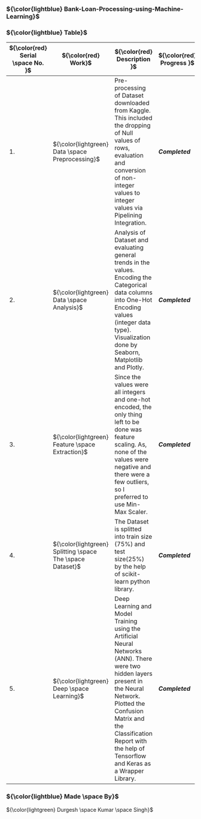 ### ${\color{lightblue} Bank-Loan-Processing-using-Machine-Learning}$

### ${\color{lightblue} Table}$

| ${\color{red} Serial \space No. }$ | ${\color{red} Work}$ | ${\color{red} Description }$ | ${\color{red} Progress }$ |
|-|-|-|-|
| 1. | ${\color{lightgreen} Data \space Preprocessing}$ | Pre-processing of Dataset downloaded from Kaggle. This included the dropping of Null values of rows, evaluation and conversion of non-integer values to integer values via Pipelining Integration. | <b><i> Completed |
| 2. | ${\color{lightgreen} Data \space Analysis}$ | Analysis of Dataset and evaluating general trends in the values. Encoding the Categorical data columns into One-Hot Encoding values (integer data type). Visualization done by Seaborn, Matplotlib and Plotly. | <b><i> Completed |
| 3. | ${\color{lightgreen} Feature \space Extraction}$ | Since the values were all integers and one-hot encoded, the only thing left to be done was feature scaling. As, none of the values were negative and there were a few outliers, so I preferred to use Min-Max Scaler. | <b><i> Completed |
| 4. | ${\color{lightgreen} Splitting \space The \space Dataset}$ | The Dataset is splitted into train size (75%) and test size(25%) by the help of scikit-learn python library. | <b><i> Completed |
| 5. | ${\color{lightgreen} Deep \space Learning}$ | Deep Learning and Model Training using the Artificial Neural Networks (ANN). There were two hidden layers present in the Neural Network. Plotted the Confusion Matrix and the Classification Report with the help of Tensorflow and Keras as a Wrapper Library. | <b><i> Completed |
  

### ${\color{lightblue} Made \space By}$
  ${\color{lightgreen} Durgesh \space Kumar \space Singh}$

